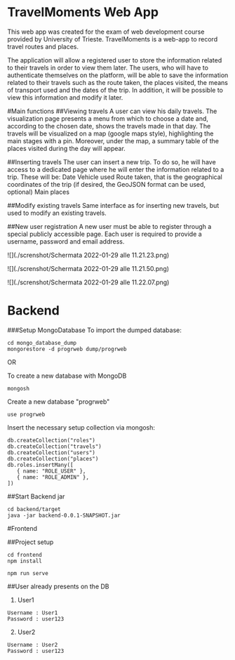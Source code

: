 # TravelMoments Web App
This web app was created for the exam of web development course provided by University of Trieste.
TravelMoments is a web-app to record travel routes and places.

The application will allow a registered user to store the information related to their travels in order to view them later. The users, who will have to authenticate themselves on the platform, will be able to save the information related to their travels such as the route taken, the places visited, the means of transport used and the dates of the trip. In addition, it will be possible to view this information and modify it later.

#Main functions
##Viewing travels
A user can view his daily travels. The visualization page presents a menu from which to choose a date and, according to the chosen date, shows the travels made in that day. The travels will be visualized on a map (google maps style), highlighting the main stages with a pin. Moreover, under the map, a summary table of the places visited during the day will appear.

##Inserting travels
The user can insert a new trip. To do so, he will have access to a dedicated page where he will enter the information related to a trip. These will be:
Date
Vehicle used
Route taken, that is the geographical coordinates of the trip (if desired, the GeoJSON format can be used, optional)
Main places

##Modify existing travels
Same interface as for inserting new travels, but used to modify an existing travels.

##New user registration
A new user must be able to register through a special publicly accessible page. Each user is required to provide a username, password and email address.


![](./screnshot/Schermata 2022-01-29 alle 11.21.23.png)

![](./screnshot/Schermata 2022-01-29 alle 11.21.50.png)

![](./screnshot/Schermata 2022-01-29 alle 11.22.07.png)

# Backend
###Setup MongoDatabase
To import the dumped database:
````
cd mongo_database_dump
mongorestore -d progrweb dump/progrweb
````

OR

To create a new database with MongoDB
````
mongosh
````

Create a new database "progrweb"
```
use progrweb
```

Insert the necessary setup collection via mongosh:
```
db.createCollection("roles")
db.createCollection("travels")
db.createCollection("users")
db.createCollection("places")
db.roles.insertMany([
   { name: "ROLE_USER" },
   { name: "ROLE_ADMIN" },
])
```


##Start Backend jar
````
cd backend/target
java -jar backend-0.0.1-SNAPSHOT.jar
````



#Frontend

##Project setup

```
cd frontend
npm install
```

```
npm run serve
```

##User already presents on the DB

1. User1
````
Username : User1
Password : user123
````

2. User2
````
Username : User2
Password : user123
````